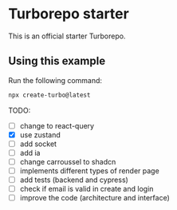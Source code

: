 # Turborepo starter

This is an official starter Turborepo.

## Using this example

Run the following command:

```sh
npx create-turbo@latest
```

TODO: 

- [ ] change to react-query
- [x] use zustand
- [ ] add socket
- [ ] add ia
- [ ] change carroussel to shadcn
- [ ] implements different types of render page
- [ ] add tests (backend and cypress)
- [ ] check if email is valid in create and login
- [ ] improve the code (architecture and interface)
